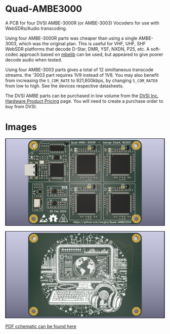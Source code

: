 # Quad-AMBE3000
A PCB for four DVSI AMBE-3000R (or AMBE-3003) Vocoders for use with WebSDRs/Audio transcoding.

Using four AMBE-3000R parts was cheaper than using a single AMBE-3003, which was the original plan. 
This is useful for VHF, UHF, SHF WebSDR platforms that decode D-Star, DMR, YSF, NXDN, P25, etc.
A soft-codec approach based on [mbelib](https://github.com/szechyjs/mbelib) can be used, but appeared to give poorer decode audio when tested.

Using four AMBE-3003 parts gives a total of 12 similtaneous transcode streams. the '3003 part requires 1V9 instead of 1V8. You may also benefit from increasing the `S_COM_RATE` to 921,600kbps, by changing `S_COM_RATE0` from low to high. See the devices respective datasheets.

The DVSI AMBE parts can be purchased in low volume from the [DVSI Inc. Hardware Product Pricing](https://www.dvsinc.com/products/price.shtml) page. You will need to create a purchase order to buy from DVSI.

# Images

![Front Render](outputs/Quad-AMBE3000_F.png)

![Rear Render](outputs/Quad-AMBE3000_R.png)

[PDF cchematic can be found here](outputs/Quad-AMBE3000_Sch.pdf)